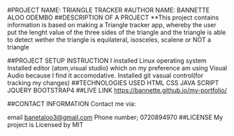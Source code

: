 #PROJECT NAME: TRIANGLE TRACKER
#AUTHOR NAME: BANNETTE ALOO ODEMBO
##DESCRIPTION OF A PROJECT
**This project contains information is based on making a Triangle tracker app, whereby the user put the lenght value of the three sides of the triangle and the triangle is able to detect wether the triangle is equilateral, isosceles, scalene or NOT a triangle

##PROJECT SETUP INSTRUCTION
I installed Linux operating system
Installed editor (atom,visual studio) which on my preference am using Visual Audio because I find it accomodative.
Installed git vasual control(for tracking my changes)
##TECHNOLOGIES USED
HTML
CSS
JAVA SCRIPT
JQUERY
BOOTSTRAP4
##LIVE LINK
https://bannette.github.io/my-portfolio/

##CONTACT INFORMATION
Contact me via:

email banetaloo3@gmail.com
Phone number; 0720894970
##LICENSE
My project is Licensed by MIT